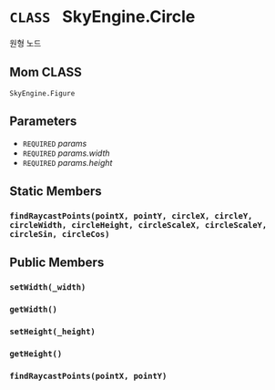# `CLASS ` SkyEngine.Circle
원형 노드

## Mom CLASS
`SkyEngine.Figure`

## Parameters
* `REQUIRED` *params*
* `REQUIRED` *params.width*
* `REQUIRED` *params.height*

## Static Members

### `findRaycastPoints(pointX, pointY, circleX, circleY, circleWidth, circleHeight, circleScaleX, circleScaleY, circleSin, circleCos)`

## Public Members

### `setWidth(_width)`

### `getWidth()`

### `setHeight(_height)`

### `getHeight()`

### `findRaycastPoints(pointX, pointY)`
